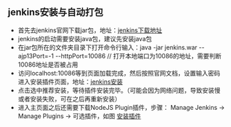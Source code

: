 ## jenkins安装与自动打包

* 首先去jenkins官网下载jar包，地址：[jenkins下载地址](https://jenkins.io/zh/download/)
* jenkins的启动需要安装java包，建议先安装java包
* 在jar包所在的文件夹目录下打开命令行输入：java -jar jenkins.war --ajp13Port=-1 --httpPort=10086 // 打开本地端口为10086的地址，需要判断10086地址是否被占用
* 访问localhost:10086等到页面加载完成，然后按照官网文档，设置输入密码进入安装插件页面，地址：[jenkins安装](https://jenkins.io/zh/doc/book/installing/#setup-wizard)
* 点击选中推荐安装，等待插件安装完毕。（可能会因为网络问题，导致安装慢或者安装失败，可在之后再重新安装）
* 进入主页面之后还需要下载NodeJS Plugin插件，步骤： Manage Jenkins -> Manage Plugins -> 可选插件，如图
[安装插件](/screenshots/step1.jpg)
